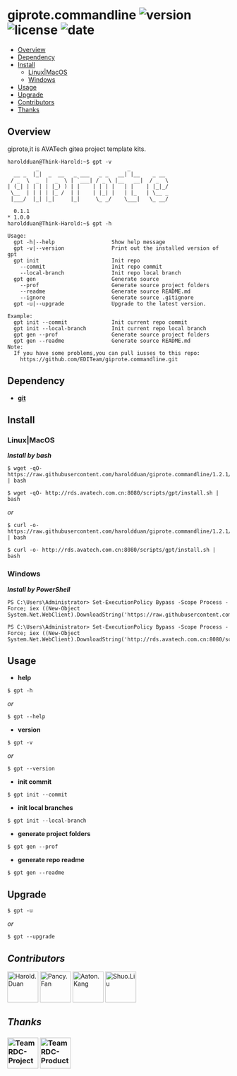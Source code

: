 # giprote.commandline ![version](https://img.shields.io/badge/version-1.3.0-red.svg?cacheSeconds=2592000) ![license](https://img.shields.io/badge/license-Apache2.0-blue.svg) ![date](https://img.shields.io/date/1578499200.svg)

- [Overview](#Overview)
- [Dependency](#Dependency)
- [Install](#Install)
  - [Linux|MacOS](#Linux|MacOS)
  - [Windows](#Windows)
- [Usage](#Usage)
- [Upgrade](#Upgrade)
- [Contributors](#Contributors)
- [Thanks](#Thanks)

## Overview

giprote,it is AVATech gitea project template kits.

```
haroldduan@Think-Harold:~$ gpt -v
         _                            _
  __ _  |_|  _  __   _ ___   _ _   __| |__    _ __
 / _  \  _  |  _  \ | `___| / _ \ |__   __|  / _  \
| (_| | | | | |_) ) | |    | | | |   | |    | |_|_/
 \__  | | | | |_ /  | |    | |_| |   | |_   | \__ _
 |___/  |_| |_|     |_|     \_ _/    \___|   \_ __/

  0.1.1
* 1.0.0
haroldduan@Think-Harold:~$ gpt -h

Usage:
  gpt -h|--help                  Show help message
  gpt -v|--version               Print out the installed version of gpt
  gpt init                       Init repo
    --commit                     Init repo commit
    --local-branch               Init repo local branch
  gpt gen                        Generate source
    --prof                       Generate source project folders
    --readme                     Generate source README.md
    --ignore                     Generate source .gitignore
  gpt -u|--upgrade               Upgrade to the latest version.

Example:
  gpt init --commit              Init current repo commit
  gpt init --local-branch        Init current repo local branch
  gpt gen --prof                 Generate source project folders
  gpt gen --readme               Generate source README.md
Note:
  If you have some problems,you can pull iusses to this repo:
    https://github.com/EDITeam/giprote.commandline.git
```

## Dependency

- **[git](https://git-scm.com/)**

## Install

### Linux|MacOS

**_Install by bash_**

```
$ wget -qO- https://raw.githubusercontent.com/haroldduan/giprote.commandline/1.2.1/install.sh | bash
```

```
$ wget -qO- http://rds.avatech.com.cn:8080/scripts/gpt/install.sh | bash
```

_or_

```
$ curl -o- https://raw.githubusercontent.com/haroldduan/giprote.commandline/1.2.1/install.sh | bash
```

```
$ curl -o- http://rds.avatech.com.cn:8080/scripts/gpt/install.sh | bash
```

### Windows

**_Install by PowerShell_**

```
PS C:\Users\Administrator> Set-ExecutionPolicy Bypass -Scope Process -Force; iex ((New-Object System.Net.WebClient).DownloadString('https://raw.githubusercontent.com/haroldduan/giprote.commandline/1.2.1/install.ps1'))
```

```
PS C:\Users\Administrator> Set-ExecutionPolicy Bypass -Scope Process -Force; iex ((New-Object System.Net.WebClient).DownloadString('http://rds.avatech.com.cn:8080/scripts/gpt/install.ps1'))
```

## Usage

- **help**

```
$ gpt -h
```

_or_

```
$ gpt --help
```

- **version**

```
$ gpt -v
```

_or_

```
$ gpt --version
```

- **init commit**

```
$ gpt init --commit
```

- **init local branches**

```
$ gpt init --local-branch
```

- **generate project folders**

```
$ gpt gen --prof
```

- **generate repo readme**

```
$ gpt gen --readme
```

## Upgrade

```
$ gpt -u
```

_or_

```
$ gpt --upgrade
```

## **_Contributors_**

<a href="http://rds.avatech.com.cn:7070/org/Product/members">
  <a href="http://rds.avatech.com.cn:7070/harold.duan"><img src="http://rds.avatech.com.cn:7070/user/avatar/harold.duan/290" width="70" alt="Harold.Duan" /></a>
  <a href="http://rds.avatech.com.cn:7070/pancy.fan"><img src="http://rds.avatech.com.cn:7070/user/avatar/pancy.fan/290" width="70" alt="Pancy.Fan" /></a>
  <a href="http://rds.avatech.com.cn:7070/aaton.kang"><img src="http://rds.avatech.com.cn:7070/user/avatar/aaton.kang/290" width="70" alt="Aaton.Kang" /></a>
  <a href="http://rds.avatech.com.cn:7070/shuo.liu"><img src="http://rds.avatech.com.cn:7070/user/avatar/shuo.liu/290" width="70" alt="Shuo.Liu" /></a>
</a>

## **_Thanks_**

<h3 align="left">
  <a href="http://rds.avatech.com.cn:7070/Project"><img src="http://rds.avatech.com.cn:7070/user/avatar/Project/140" width="70" alt="Team RDC-Project" /></a>
  <a href="http://rds.avatech.com.cn:7070/Product"><img src="http://rds.avatech.com.cn:7070/user/avatar/Product/140" width="70" alt="Team RDC-Product" /></a>
</h3>
